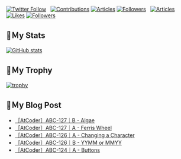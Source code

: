 [![Twitter Follow](https://img.shields.io/twitter/follow/hyperdb?label=twitter&logo=twitter&style=plastic)](https://twitter.com/hyperdb)
&nbsp;
[![Contributions](https://badgen.org/img/qiita/hyperdb/contributions?style=plastic)](https://qiita.com/hyperdb)
[![Articles](https://badgen.org/img/qiita/hyperdb/articles?style=plastic)](https://qiita.com/hyperdb)
[![Followers](https://badgen.org/img/qiita/hyperdb/followers?style=plastic)](https://qiita.com/hyperdb)
&nbsp;
[![Articles](https://badgen.org/img/zenn/hyperdb/articles)](https://zenn.dev/hyperdb)
[![Likes](https://badgen.org/img/zenn/hyperdb/likes?style=plastic)](https://zenn.dev/hyperdb)
[![Followers](https://badgen.org/img/zenn/hyperdb/followers?style=plastic)](https://zenn.dev/hyperdb)

## 🔖Ｍy Stats

[![GitHub stats](https://github-readme-stats-eight-theta.vercel.app/api?username=hyperdb&theme=radical&count_private=true&show_icons=true)](https://github.com/anuraghazra/github-readme-stats)

## 🔖Ｍy Trophy

[![trophy](https://github-profile-trophy.vercel.app/?username=hyperdb&theme=onedark)](https://github.com/ryo-ma/github-profile-trophy)

## 🔖Ｍy Blog Post

<!-- BLOG-POST-LIST:START -->
- [［AtCoder］ABC-127｜B - Algae](https://zenn.dev/hyperdb/articles/a18284ddddaae0)
- [［AtCoder］ABC-127｜A - Ferris Wheel](https://zenn.dev/hyperdb/articles/6ec583eedb2137)
- [［AtCoder］ABC-126｜A - Changing a Character](https://zenn.dev/hyperdb/articles/c790e588df8c35)
- [［AtCoder］ABC-126｜B - YYMM or MMYY](https://zenn.dev/hyperdb/articles/b58cd0c575833d)
- [［AtCoder］ABC-124｜A - Buttons](https://zenn.dev/hyperdb/articles/cbf6100bfcae7c)
<!-- BLOG-POST-LIST:END -->
